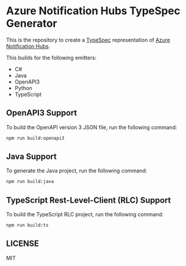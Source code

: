 # Azure Notification Hubs TypeSpec Generator

This is the repository to create a [TypeSpec](https://azure.github.io/typespec-azure/) representation of [Azure Notification Hubs](https://aka.ms/nh-rest-api).

This builds for the following emitters:

- C#
- Java
- OpenAPI3
- Python
- TypeScript

## OpenAPI3 Support

To build the OpenAPI version 3 JSON file, run the following command:

```bash
npm run build:openapi3
```

## Java Support

To generate the Java project, run the following command:

```bash
npm run build:java
```

## TypeScript Rest-Level-Client (RLC) Support

To build the TypeScript RLC project, run the following command:

```bash
npm run build:ts
```

## LICENSE

MIT
